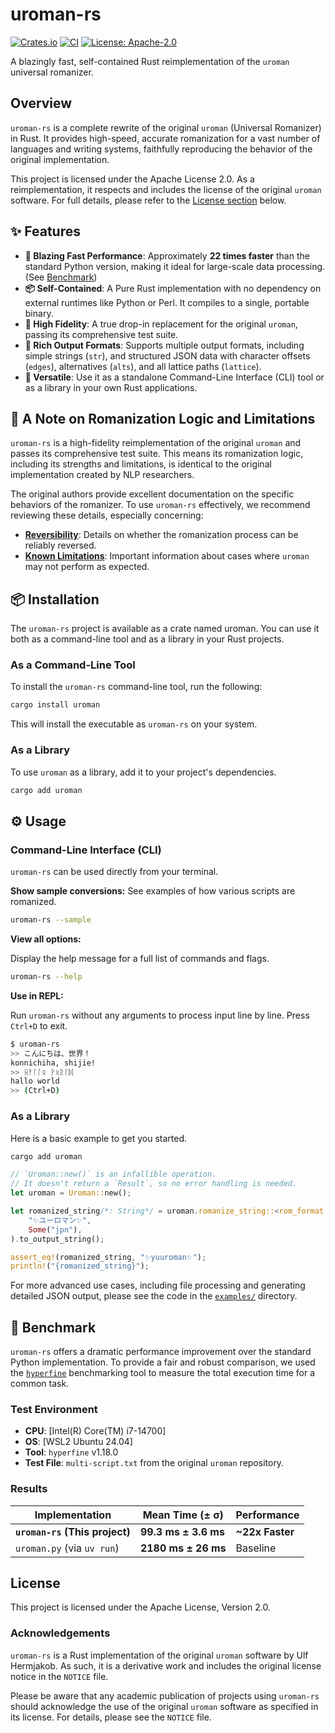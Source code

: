 # uroman-rs

[![Crates.io](https://img.shields.io/crates/v/uroman.svg)](https://crates.io/crates/uroman)
[![CI](https://github.com/fulm-o/uroman-rs/actions/workflows/rust.yml/badge.svg)](https://github.com/fulm-o/uroman-rs/actions)
[![License: Apache-2.0](https://img.shields.io/badge/License-Apache--2.0-blue.svg)](LICENSE)

A blazingly fast, self-contained Rust reimplementation of the `uroman` universal romanizer.

## Overview

`uroman-rs` is a complete rewrite of the original `uroman` (Universal Romanizer) in Rust. It provides high-speed, accurate romanization for a vast number of languages and writing systems, faithfully reproducing the behavior of the original implementation.

This project is licensed under the Apache License 2.0. As a reimplementation, it respects and includes the license of the original `uroman` software. For full details, please refer to the [License section](#license) below.

## ✨ Features

*   **🚀 Blazing Fast Performance**: Approximately **22 times faster** than the standard Python version, making it ideal for large-scale data processing. (See [Benchmark](#-benchmark))
*   **📦 Self-Contained**: A Pure Rust implementation with no dependency on external runtimes like Python or Perl. It compiles to a single, portable binary.
*   **🎯 High Fidelity**: A true drop-in replacement for the original `uroman`, passing its comprehensive test suite.
*   **🧰 Rich Output Formats**: Supports multiple output formats, including simple strings (`str`), and structured JSON data with character offsets (`edges`), alternatives (`alts`), and all lattice paths (`lattice`).
*   **🔧 Versatile**: Use it as a standalone Command-Line Interface (CLI) tool or as a library in your own Rust applications.

## 📝 A Note on Romanization Logic and Limitations

`uroman-rs` is a high-fidelity reimplementation of the original `uroman` and passes its comprehensive test suite. This means its romanization logic, including its strengths and limitations, is identical to the original implementation created by NLP researchers.

The original authors provide excellent documentation on the specific behaviors of the romanizer. To use `uroman-rs` effectively, we recommend reviewing these details, especially concerning:

*   **[Reversibility](https://github.com/isi-nlp/uroman?tab=readme-ov-file#reversibility)**: Details on whether the romanization process can be reliably reversed.
*   **[Known Limitations](https://github.com/isi-nlp/uroman?tab=readme-ov-file#limitations)**: Important information about cases where `uroman` may not perform as expected.


## 📦 Installation

The `uroman-rs` project is available as a crate named uroman. You can use it both as a command-line tool and as a library in your Rust projects.

### As a Command-Line Tool

To install the `uroman-rs` command-line tool, run the following:

```bash
cargo install uroman
```

This will install the executable as `uroman-rs` on your system.

### As a Library

To use `uroman` as a library, add it to your project's dependencies.

```bash
cargo add uroman
```

## ⚙️ Usage

### Command-Line Interface (CLI)

`uroman-rs` can be used directly from your terminal.

**Show sample conversions:**
See examples of how various scripts are romanized.

```bash
uroman-rs --sample
```


**View all options:**

Display the help message for a full list of commands and flags.
```bash
uroman-rs --help
```


**Use in REPL:**

Run `uroman-rs` without any arguments to process input line by line. Press `Ctrl+D` to exit.

```bash
$ uroman-rs
>> こんにちは、世界！
konnichiha, shijie!
>> ᚺᚨᛚᛚᛟ ᚹᛟᚱᛚᛞ
hallo world
>> (Ctrl+D)
```


### As a Library

Here is a basic example to get you started.

```bash
cargo add uroman
```

```rust
// `Uroman::new()` is an infallible operation.
// It doesn't return a `Result`, so no error handling is needed.
let uroman = Uroman::new();

let romanized_string/*: String*/ = uroman.romanize_string::<rom_format::Str>(
    "✨ユーロマン✨",
    Some("jpn"),
).to_output_string();

assert_eq!(romanized_string, "✨yuuroman✨");
println!("{romanized_string}");
```

For more advanced use cases, including file processing and generating detailed JSON output, please see the code in the [`examples/`](./examples) directory.


## 🚀 Benchmark

`uroman-rs` offers a dramatic performance improvement over the standard Python implementation. To provide a fair and robust comparison, we used the [`hyperfine`](https://github.com/sharkdp/hyperfine) benchmarking tool to measure the total execution time for a common task.

### Test Environment
*   **CPU**: [Intel(R) Core(TM) i7-14700]
*   **OS**: [WSL2 Ubuntu 24.04]
*   **Tool**: `hyperfine` v1.18.0
*   **Test File**: `multi-script.txt` from the original `uroman` repository.

### Results

| Implementation                | Mean Time (± σ)       | Performance                   |
|-------------------------------|-----------------------|-------------------------------|
| **`uroman-rs` (This project)**| **99.3 ms ± 3.6 ms**  | **~22x Faster**               |
| `uroman.py` (via `uv run`)    | **2180 ms ± 26 ms** | Baseline                      |


## License

This project is licensed under the Apache License, Version 2.0.

### Acknowledgements

`uroman-rs` is a Rust implementation of the original `uroman` software by Ulf Hermjakob. As such, it is a derivative work and includes the original license notice in the `NOTICE` file.

Please be aware that any academic publication of projects using `uroman-rs` should acknowledge the use of the original `uroman` software as specified in its license. For details, please see the `NOTICE` file.